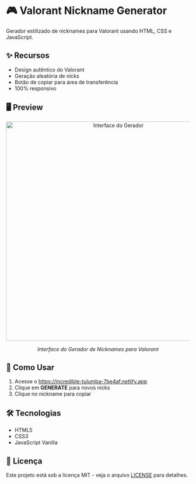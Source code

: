 # 🎮 Valorant Nickname Generator 
Gerador estilizado de nicknames para Valorant usando HTML, CSS e JavaScript.

## ✨ Recursos
- Design autêntico do Valorant
- Geração aleatória de nicks
- Botão de copiar para área de transferência
- 100% responsivo

## 🖥️ Preview
<div align="center">
  <img src=".screenshot.png" alt="Interface do Gerador" width="600">
  <p><em>Interface do Gerador de Nicknames para Valorant</em></p>
</div>

## 🚀 Como Usar
1. Acesse o https://incredible-tulumba-7be4af.netlify.app 
2. Clique em **GENERATE** para novos nicks
3. Clique no nickname para copiar

## 🛠️ Tecnologias
- HTML5
- CSS3
- JavaScript Vanilla

## 📄 Licença
Este projeto está sob a licença MIT - veja o arquivo [LICENSE](LICENSE) para detalhes.
